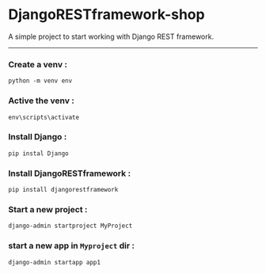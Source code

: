# DjangoRESTframework-shop
A simple project to start working with Django REST framework.

---

### Create a venv : 
```python -m venv env```

### Active the venv :
```env\scripts\activate```

### Install Django :
```pip instal Django```

### Install DjangoRESTframework :
```pip install djangorestframework```

### Start a new project :
```django-admin startproject MyProject```

### start a new app in `Myproject` dir :
```django-admin startapp app1```
